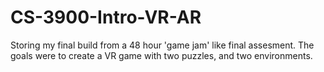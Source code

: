 # CS-3900-Intro-VR-AR

Storing my final build from a 48 hour 'game jam' like final assesment. The goals were to create a VR game with two puzzles, and two environments.
